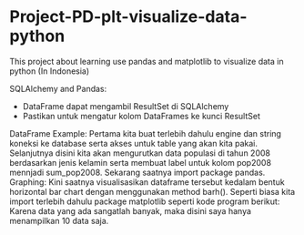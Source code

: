 # Project-PD-plt-visualize-data-python
This project about learning use pandas and matplotlib to visualize data in python (In Indonesia)

SQLAlchemy and Pandas:
- DataFrame dapat mengambil ResultSet di SQLAlchemy
- Pastikan untuk mengatur kolom DataFrames ke kunci ResultSet

DataFrame Example: Pertama kita buat terlebih dahulu engine dan string koneksi ke database serta akses untuk table yang akan kita pakai. Selanjutnya disini kita akan mengurutkan data populasi di tahun 2008 berdasarkan jenis kelamin serta membuat label untuk kolom pop2008 mennjadi sum_pop2008. Sekarang saatnya import package pandas.
Graphing: Kini saatnya visualisasikan dataframe tersebut kedalam bentuk horizontal bar chart dengan menggunakan method barh(). Seperti biasa kita import terlebih dahulu package matplotlib seperti kode program berikut:
Karena data yang ada sangatlah banyak, maka disini saya hanya menampilkan 10 data saja. 
